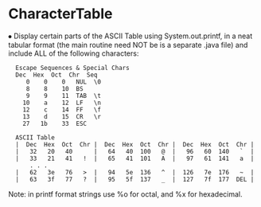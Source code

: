 # CharacterTable

⦁	Display certain parts of the ASCII Table using System.out.printf, in a neat tabular format (the main routine need NOT be is a separate .java file) and include ALL of the following characters:

      Escape Sequences & Special Chars
      Dec  Hex  Oct  Chr  Seq
         0    0    0   NUL  \0
         8    8    10  BS
         9    9    11  TAB  \t
        10    a    12  LF   \n
        12    c    14  FF   \f
        13    d    15  CR   \r
        27   1b    33  ESC

      ASCII Table
      |  Dec  Hex  Oct  Chr |  Dec  Hex  Oct  Chr |  Dec  Hex  Oct  Chr |
      |   32   20   40      |   64   40  100   @  |   96   60  140   `  |
      |   33   21   41   !  |   65   41  101   A  |   97   61  141   a  |
          . . .
      |   62   3e   76   >  |   94   5e  136   ^  |  126   7e  176   ~  |
      |   63   3f   77   ?  |   95   5f  137   _  |  127   7f  177  DEL |

Note: in printf format strings use %o for octal, and %x for hexadecimal.

